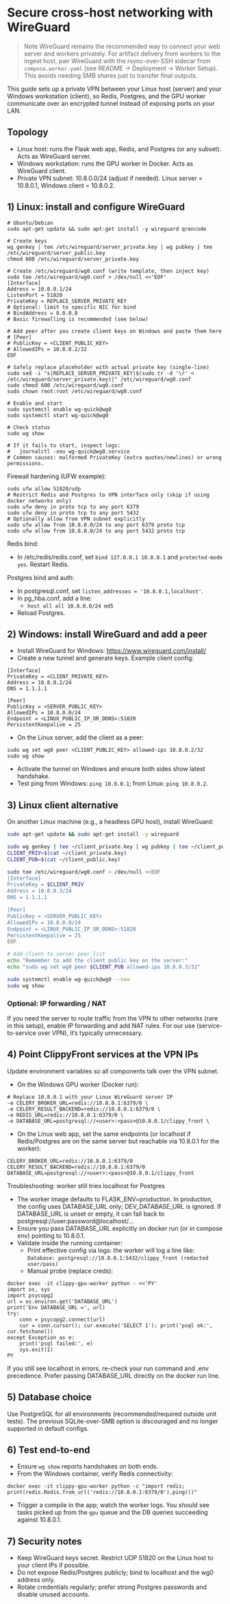 # Secure cross-host networking with WireGuard

> Note
> WireGuard remains the recommended way to connect your web server and workers privately. For artifact delivery from workers to the ingest host, pair WireGuard with the rsync-over-SSH sidecar from `compose.worker.yaml` (see README → Deployment → Worker Setup). This avoids needing SMB shares just to transfer final outputs.

This guide sets up a private VPN between your Linux host (server) and your Windows workstation (client), so Redis, Postgres, and the GPU worker communicate over an encrypted tunnel instead of exposing ports on your LAN.

## Topology
- Linux host: runs the Flask web app, Redis, and Postgres (or any subset). Acts as WireGuard server.
- Windows workstation: runs the GPU worker in Docker. Acts as WireGuard client.
- Private VPN subnet: 10.8.0.0/24 (adjust if needed). Linux server = 10.8.0.1, Windows client = 10.8.0.2.

## 1) Linux: install and configure WireGuard

```
# Ubuntu/Debian
sudo apt-get update && sudo apt-get install -y wireguard qrencode

# Create keys
wg genkey | tee /etc/wireguard/server_private.key | wg pubkey | tee /etc/wireguard/server_public.key
chmod 600 /etc/wireguard/server_private.key

# Create /etc/wireguard/wg0.conf (write template, then inject key)
sudo tee /etc/wireguard/wg0.conf > /dev/null <<'EOF'
[Interface]
Address = 10.8.0.1/24
ListenPort = 51820
PrivateKey = REPLACE_SERVER_PRIVATE_KEY
# Optional: limit to specific NIC for bind
# BindAddress = 0.0.0.0
# Basic firewalling is recommended (see below)

# Add peer after you create client keys on Windows and paste them here
# [Peer]
# PublicKey = <CLIENT_PUBLIC_KEY>
# AllowedIPs = 10.8.0.2/32
EOF

# Safely replace placeholder with actual private key (single-line)
sudo sed -i "s|REPLACE_SERVER_PRIVATE_KEY|$(sudo tr -d '\r' < /etc/wireguard/server_private.key)|" /etc/wireguard/wg0.conf
sudo chmod 600 /etc/wireguard/wg0.conf
sudo chown root:root /etc/wireguard/wg0.conf

# Enable and start
sudo systemctl enable wg-quick@wg0
sudo systemctl start wg-quick@wg0

# Check status
sudo wg show

# If it fails to start, inspect logs:
#   journalctl -xeu wg-quick@wg0.service
# Common causes: malformed PrivateKey (extra quotes/newlines) or wrong permissions.
```

Firewall hardening (UFW example):
```
sudo ufw allow 51820/udp
# Restrict Redis and Postgres to VPN interface only (skip if using docker networks only)
sudo ufw deny in proto tcp to any port 6379
sudo ufw deny in proto tcp to any port 5432
# Optionally allow from VPN subnet explicitly
sudo ufw allow from 10.8.0.0/24 to any port 6379 proto tcp
sudo ufw allow from 10.8.0.0/24 to any port 5432 proto tcp
```

Redis bind:
- In /etc/redis/redis.conf, set `bind 127.0.0.1 10.8.0.1` and `protected-mode yes`. Restart Redis.

Postgres bind and auth:
- In postgresql.conf, set `listen_addresses = '10.8.0.1,localhost'`.
- In pg_hba.conf, add a line:
  - `host all all 10.8.0.0/24 md5`
- Reload Postgres.

## 2) Windows: install WireGuard and add a peer

- Install WireGuard for Windows: https://www.wireguard.com/install/
- Create a new tunnel and generate keys. Example client config:

```
[Interface]
PrivateKey = <CLIENT_PRIVATE_KEY>
Address = 10.8.0.2/24
DNS = 1.1.1.1

[Peer]
PublicKey = <SERVER_PUBLIC_KEY>
AllowedIPs = 10.8.0.0/24
Endpoint = <LINUX_PUBLIC_IP_OR_DDNS>:51820
PersistentKeepalive = 25
```

- On the Linux server, add the client as a peer:
```
sudo wg set wg0 peer <CLIENT_PUBLIC_KEY> allowed-ips 10.8.0.2/32
sudo wg show
```
- Activate the tunnel on Windows and ensure both sides show latest handshake.
- Test ping from Windows: `ping 10.8.0.1`; from Linux: `ping 10.8.0.2`.

## 3) Linux client alternative

On another Linux machine (e.g., a headless GPU host), install WireGuard:

```bash
sudo apt-get update && sudo apt-get install -y wireguard

sudo wg genkey | tee ~/client_private.key | wg pubkey | tee ~/client_public.key
CLIENT_PRIV=$(cat ~/client_private.key)
CLIENT_PUB=$(cat ~/client_public.key)

sudo tee /etc/wireguard/wg0.conf > /dev/null <<EOF
[Interface]
PrivateKey = $CLIENT_PRIV
Address = 10.8.0.3/24
DNS = 1.1.1.1

[Peer]
PublicKey = <SERVER_PUBLIC_KEY>
AllowedIPs = 10.8.0.0/24
Endpoint = <LINUX_PUBLIC_IP_OR_DDNS>:51820
PersistentKeepalive = 25
EOF

# Add client to server peer list
echo "Remember to add the client public key on the server:"
echo "sudo wg set wg0 peer $CLIENT_PUB allowed-ips 10.8.0.3/32"

sudo systemctl enable wg-quick@wg0 --now
sudo wg show
```

### Optional: IP forwarding / NAT
If you need the server to route traffic from the VPN to other networks (rare in this setup), enable IP forwarding and add NAT rules. For our use (service-to-service over VPN), it’s typically unnecessary.

## 4) Point ClippyFront services at the VPN IPs

Update environment variables so all components talk over the VPN subnet.

- On the Windows GPU worker (Docker run):
```
# Replace 10.8.0.1 with your Linux WireGuard server IP
-e CELERY_BROKER_URL=redis://10.8.0.1:6379/0 \
-e CELERY_RESULT_BACKEND=redis://10.8.0.1:6379/0 \
-e REDIS_URL=redis://10.8.0.1:6379/0 \
-e DATABASE_URL=postgresql://<user>:<pass>@10.8.0.1/clippy_front \
```

- On the Linux web app, set the same endpoints (or localhost if Redis/Postgres are on the same server but reachable via 10.8.0.1 for the worker):
```
CELERY_BROKER_URL=redis://10.8.0.1:6379/0
CELERY_RESULT_BACKEND=redis://10.8.0.1:6379/0
DATABASE_URL=postgresql://<user>:<pass>@10.8.0.1/clippy_front
```

Troubleshooting: worker still tries localhost for Postgres
- The worker image defaults to FLASK_ENV=production. In production, the config uses DATABASE_URL only; DEV_DATABASE_URL is ignored. If DATABASE_URL is unset or empty, it can fall back to postgresql://user:password@localhost/…
- Ensure you pass DATABASE_URL explicitly on docker run (or in compose env) pointing to 10.8.0.1.
- Validate inside the running container:
  - Print effective config via logs: the worker will log a line like: `Database: postgresql://10.8.0.1:5432/clippy_front (redacted user/pass)`
  - Manual probe (replace creds):
```
docker exec -it clippy-gpu-worker python - <<'PY'
import os, sys
import psycopg2
url = os.environ.get('DATABASE_URL')
print('Env DATABASE_URL =', url)
try:
    conn = psycopg2.connect(url)
    cur = conn.cursor(); cur.execute('SELECT 1'); print('psql ok:', cur.fetchone())
except Exception as e:
    print('psql failed:', e)
    sys.exit(1)
PY
```
If you still see localhost in errors, re-check your run command and .env precedence. Prefer passing DATABASE_URL directly on the docker run line.

## 5) Database choice

Use PostgreSQL for all environments (recommended/required outside unit tests). The previous SQLite-over-SMB option is discouraged and no longer supported in default configs.

## 6) Test end-to-end
- Ensure `wg show` reports handshakes on both ends.
- From the Windows container, verify Redis connectivity:
```
docker exec -it clippy-gpu-worker python -c "import redis; print(redis.Redis.from_url('redis://10.8.0.1:6379/0').ping())"
```
- Trigger a compile in the app; watch the worker logs. You should see tasks picked up from the `gpu` queue and the DB queries succeeding against 10.8.0.1.

## 7) Security notes
- Keep WireGuard keys secret. Restrict UDP 51820 on the Linux host to your client IPs if possible.
- Do not expose Redis/Postgres publicly; bind to localhost and the wg0 address only.
- Rotate credentials regularly; prefer strong Postgres passwords and disable unused accounts.

